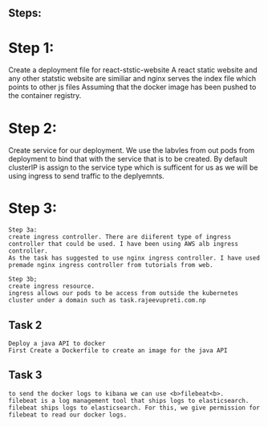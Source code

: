 ## Steps:

# Step 1:
Create a deployment file for react-ststic-website
A react static website and any other statstic website are similiar and nginx serves the index file which points to other js files
Assuming that the docker image has been pushed to the container registry.


# Step 2:

Create service for our deployment. We use the labvles from out pods from deployment to bind that with the service that is to be created.
By default clusterIP is assign to the service type which is sufficent for us as we will be using ingress to send traffic to the deplyemnts.



# Step 3:
    Step 3a:
    create ingress controller. There are diiferent type of ingress controller that could be used. I have been using AWS alb ingress controller.
    As the task has suggested to use nginx ingress controller. I have used premade nginx ingress controller from tutorials from web.

    Step 3b;
    create ingress resource.
    ingress allows our pods to be access from outside the kubernetes cluster under a domain such as task.rajeevupreti.com.np


## Task 2
    Deploy a java API to docker
    First Create a Dockerfile to create an image for the java API 


## Task 3
    to send the docker logs to kibana we can use <b>filebeat<b>.
    filebeat is a log management tool that ships logs to elasticsearch.
    filebeat ships logs to elasticsearch. For this, we give permission for filebeat to read our docker logs.
    







